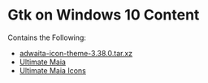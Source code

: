 # Gtk on Windows 10 Content

Contains the Following:
+ [adwaita-icon-theme-3.38.0.tar.xz](https://download.gnome.org/sources/adwaita-icon-theme/3.38/)
+ [Ultimate Maia](https://github.com/bolimage/Ultimate-Maia)
+ [Ultimate Maia Icons](https://github.com/bolimage/Ultimate-Maia-Icons)